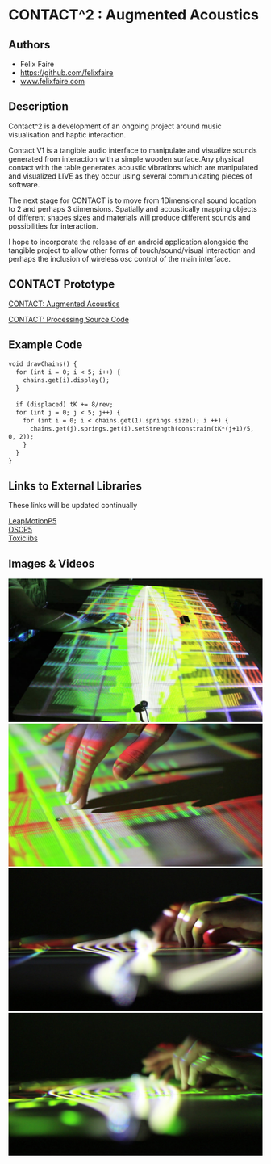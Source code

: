 # CONTACT^2 : Augmented Acoustics

## Authors
- Felix Faire
- https://github.com/felixfaire
- www.felixfaire.com

## Description

Contact^2 is a development of an ongoing project around music visualisation and haptic interaction.

Contact V1 is a tangible audio interface to manipulate and visualize sounds generated from interaction with a simple wooden surface.Any physical contact with the table generates acoustic vibrations which are manipulated and visualized LIVE as they occur using several communicating pieces of software.

The next stage for CONTACT is to move from 1Dimensional sound location to 2 and perhaps 3 dimensions. Spatially and acoustically mapping objects of different shapes sizes and materials will produce different sounds and possibilities for interaction.

I hope to incorporate the release of an android application alongside the tangible project to allow other forms of touch/sound/visual interaction and perhaps the inclusion of wireless osc control of the main interface.

## CONTACT Prototype

[CONTACT: Augmented Acoustics](https://vimeo.com/82107250 "CONTACT: Augmented Acoustics")  

[CONTACT: Processing Source Code](https://github.com/felixfaire/CONTACT "CONTACT: Processing Source Code")

## Example Code
```
void drawChains() {
  for (int i = 0; i < 5; i++) {
    chains.get(i).display();
  }

  if (displaced) tK += 8/rev;
  for (int j = 0; j < 5; j++) {
    for (int i = 0; i < chains.get(1).springs.size(); i ++) {
      chains.get(j).springs.get(i).setStrength(constrain(tK*(j+1)/5, 0, 2));
    }
  }
}
```
## Links to External Libraries
These links will be updated continually

[LeapMotionP5](http://www.onformative.com/blog/leap-motion-library-for-processing/ "LeapMotionP5")  
[OSCP5](http://www.sojamo.de/libraries/oscP5/ "OSCP5")  
[Toxiclibs](http://toxiclibs.org/ "Toxiclibs")  


## Images & Videos

![Example Image](project_images/contact-1.jpg?raw=true "Contact-1")
![Example Image](project_images/contact-2.jpg?raw=true "Contact-2")
![Example Image](project_images/contact-3.jpg?raw=true "Contact-3")
![Example Image](project_images/contact-4.jpg?raw=true "Contact-4")

